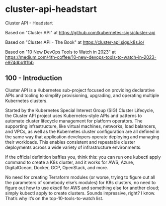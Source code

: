 # cluster-api-headstart
Cluster API - Headstart

Based on "Cluster API" at https://github.com/kubernetes-sigs/cluster-api

Based on "Cluster API - The Book" at https://cluster-api.sigs.k8s.io/

Based on "10 New DevOps Tools to Watch in 2023" at https://medium.com/4th-coffee/10-new-devops-tools-to-watch-in-2023-e974dbb1f1bb

## 100 - Introduction

Cluster API is a Kubernetes sub-project focused on providing declarative APIs and tooling to simplify provisioning, upgrading, and operating multiple Kubernetes clusters.

Started by the Kubernetes Special Interest Group (SIG) Cluster Lifecycle, the Cluster API project uses Kubernetes-style APIs and patterns to automate cluster lifecycle management for platform operators. The supporting infrastructure, like virtual machines, networks, load balancers, and VPCs, as well as the Kubernetes cluster configuration are all defined in the same way that application developers operate deploying and managing their workloads. This enables consistent and repeatable cluster deployments across a wide variety of infrastructure environments.

If the official definition baffles you, think this: you can run one kubectl apply command to create a K8s cluster, and it works for AWS, Azure, DigitalOcean, Docker, GCP, OpenStack, and more.

No need for creating Terraform modules (or worse, trying to figure out all the parameters of somebody else’s modules) for K8s clusters, no need to figure out how to use eksctl for AWS and something else for another cloud; simply kubectl apply to create clusters. Sounds impressive, right? I know. That’s why it’s on the top-10-tools-to-watch list.
